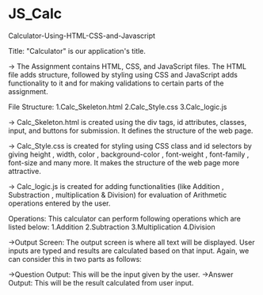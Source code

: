 # JS_Calc

Calculator-Using-HTML-CSS-and-Javascript

Title: "Calculator" is our application's title.

-> The Assignment contains HTML, CSS, and JavaScript files. The HTML file adds structure, followed by styling using CSS and JavaScript adds functionality to it and for making validations to certain parts of the assignment.

File Structure:
1.Calc_Skeleton.html
2.Calc_Style.css
3.Calc_logic.js

-> Calc_Skeleton.html is created using the div tags, id attributes, classes, input, and buttons for submission. It defines the structure of the web page.

-> Calc_Style.css is created for styling using CSS class and id selectors by giving height , width, color , background-color , font-weight , font-family , font-size and many more. 
It makes the structure of the web page more attractive.

-> Calc_logic.js is created for adding functionalities (like Addition , Substraction , multiplication & Division) for evaluation of Arithmetic operations entered by the user.

Operations: This calculator can perform following operations which are listed below:
1.Addition
2.Subtraction
3.Multiplication
4.Division

->Output Screen: The output screen is where all text will be displayed. User inputs are typed and results are calculated based on that input. Again, we can consider this in two parts as follows:

->Question Output: This will be the input given by the user.
->Answer Output: This will be the result calculated from user input.
